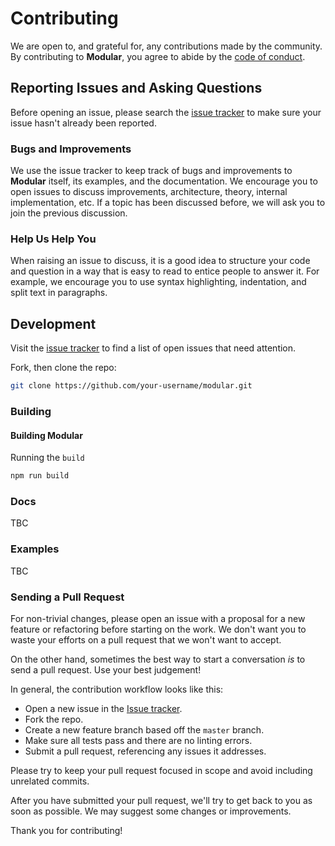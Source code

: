 # Contributing

We are open to, and grateful for, any contributions made by the community. By contributing to **Modular**, you agree to abide by the [code of conduct](https://github.com/jpmorganchase/modular/blob/master/CODE_OF_CONDUCT.md).

## Reporting Issues and Asking Questions

Before opening an issue, please search the [issue tracker](https://github.com/jpmorganchase/modular/issues) to make sure your issue hasn't already been reported.

### Bugs and Improvements

We use the issue tracker to keep track of bugs and improvements to **Modular** itself, its examples, and the documentation. We encourage you to open issues to discuss improvements, architecture, theory, internal implementation, etc. If a topic has been discussed before, we will ask you to join the previous discussion.

### Help Us Help You

When raising an issue to discuss, it is a good idea to structure your code and question in a way that is easy to read to entice people to answer it. For example, we encourage you to use syntax highlighting, indentation, and split text in paragraphs.

## Development

Visit the [issue tracker](https://github.com/jpmorganchase/modular/issues) to find a list of open issues that need attention.

Fork, then clone the repo:

```sh
git clone https://github.com/your-username/modular.git
```

### Building

#### Building Modular

Running the `build`

```sh
npm run build
```

### Docs

TBC

### Examples

TBC

### Sending a Pull Request

For non-trivial changes, please open an issue with a proposal for a new feature or refactoring before starting on the work. We don't want you to waste your efforts on a pull request that we won't want to accept.

On the other hand, sometimes the best way to start a conversation _is_ to send a pull request. Use your best judgement!

In general, the contribution workflow looks like this:

- Open a new issue in the [Issue tracker](https://github.com/jpmorganchase/modular/issues).
- Fork the repo.
- Create a new feature branch based off the `master` branch.
- Make sure all tests pass and there are no linting errors.
- Submit a pull request, referencing any issues it addresses.

Please try to keep your pull request focused in scope and avoid including unrelated commits.

After you have submitted your pull request, we'll try to get back to you as soon as possible. We may suggest some changes or improvements.

Thank you for contributing!